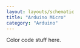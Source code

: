 ```yaml
---
layout: layouts/schematic
title: "Arduino Micro"
category: "Arduino"
---
```

 
Color code stuff here.